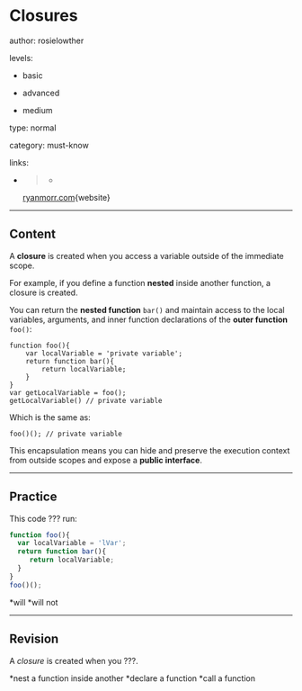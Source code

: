 # Closures
author: rosielowther

levels:

  - basic

  - advanced

  - medium

type: normal

category: must-know

links:

  - >-
    [ryanmorr.com](http://ryanmorr.com/understanding-scope-and-context-in-javascript/){website}

---
## Content

A **closure** is created when you access a  variable outside of the immediate scope. 

For example, if you define a function **nested** inside another function, a closure is created. 

You can return the **nested function** `bar()` and maintain access to the local variables, arguments, and inner function declarations of the **outer function** `foo()`:

```
function foo(){
    var localVariable = 'private variable';
    return function bar(){
        return localVariable;
    }
}
var getLocalVariable = foo();
getLocalVariable() // private variable
```
Which is the same as:
```
foo()(); // private variable
```
This encapsulation means you can hide and preserve the execution context from outside scopes and expose a **public interface**.

---
## Practice

This code ??? run:
```javascript
function foo(){
  var localVariable = 'lVar';
  return function bar(){
     return localVariable;
  }
}
foo()();
```    
*will
*will not

---
## Revision

A *closure* is created when you ???.

*nest a function inside another
*declare a function
*call a function